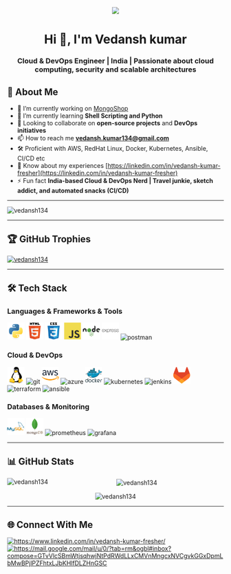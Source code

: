<div align="center">
  <img height="150" src="https://media.giphy.com/media/M9gbBd9nbDrOTu1Mqx/giphy.gif"  />
</div>

<div align="center">
  <h1 align="center">Hi 👋, I'm Vedansh kumar</h1>
</div>


<h3 align="center">Cloud & DevOps Engineer | India | Passionate about cloud computing, security and scalable architectures</h3>

## 🚀 About Me

- 🔭 I’m currently working on [MongoShop](https://github.com/Vedansh134/MongoShop.git)
- 🌱 I’m currently learning **Shell Scripting and Python**
- 👯 Looking to collaborate on **open-source projects** and **DevOps initiatives**
- 📫 How to reach me **vedansh.kumar134@gmail.com**
- 🛠️ Proficient with AWS, RedHat Linux, Docker, Kubernetes, Ansible, CI/CD etc
- 📄 Know about my experiences [https://linkedin.com/in/vedansh-kumar-fresher](https://linkedin.com/in/vedansh-kumar-fresher)
- ⚡ Fun fact **India-based Cloud & DevOps Nerd | Travel junkie, sketch addict, and automated snacks (CI/CD)**

---

<p align="left"> <img src="https://komarev.com/ghpvc/?username=vedansh134&label=Profile%20views&color=0e75b6&style=flat" alt="vedansh134" /> </p>

---

## 🏆 GitHub Trophies
<div align="center">
  <p align="left"> <a href="https://github.com/ryo-ma/github-profile-trophy"><img src="https://github-profile-trophy.vercel.app/?username=vedansh134" alt="vedansh134" /></a> </p>
</div>

---

## 🛠️ Tech Stack

### **Languages & Frameworks & Tools**
<p align="left">
  <img src="https://raw.githubusercontent.com/devicons/devicon/master/icons/python/python-original.svg" alt="python" width="40" height="40"/>
  <img src="https://raw.githubusercontent.com/devicons/devicon/master/icons/html5/html5-original-wordmark.svg" alt="html5" width="40" height="40"/>
  <img src="https://raw.githubusercontent.com/devicons/devicon/master/icons/css3/css3-original-wordmark.svg" alt="css3" width="40" height="40"/>
  <img src="https://raw.githubusercontent.com/devicons/devicon/master/icons/javascript/javascript-original.svg" alt="javascript" width="40" height="40"/>
  <img src="https://raw.githubusercontent.com/devicons/devicon/master/icons/nodejs/nodejs-original-wordmark.svg" alt="nodejs" width="40" height="40"/>
  <img src="https://raw.githubusercontent.com/devicons/devicon/master/icons/express/express-original-wordmark.svg" alt="express.js" width="40" height="40"/>
  <img src="https://www.vectorlogo.zone/logos/getpostman/getpostman-icon.svg" alt="postman" width="40" height="40"/> 
</p>

### **Cloud & DevOps**
<p align="left">
  <img src="https://raw.githubusercontent.com/devicons/devicon/master/icons/linux/linux-original.svg" alt="linux" width="40" height="40"/>
  <img src="https://www.vectorlogo.zone/logos/git-scm/git-scm-icon.svg" alt="git" width="40" height="40"/>
  <img src="https://raw.githubusercontent.com/devicons/devicon/master/icons/amazonwebservices/amazonwebservices-original-wordmark.svg" alt="aws" width="40" height="40"/>
  <img src="https://www.vectorlogo.zone/logos/microsoft_azure/microsoft_azure-icon.svg" alt="azure" width="40" height="40"/>
  <img src="https://raw.githubusercontent.com/devicons/devicon/master/icons/docker/docker-original-wordmark.svg" alt="docker" width="40" height="40"/>
  <img src="https://www.vectorlogo.zone/logos/kubernetes/kubernetes-icon.svg" alt="kubernetes" width="40" height="40"/>
  <img src="https://www.vectorlogo.zone/logos/jenkins/jenkins-icon.svg" alt="jenkins" width="40" height="40"/>
  <img src="https://raw.githubusercontent.com/devicons/devicon/master/icons/gitlab/gitlab-original.svg" alt="gitlab" width="40" height="40"/>
  <img src="https://www.vectorlogo.zone/logos/terraformio/terraformio-icon.svg" alt="terraform" width="40" height="40"/>
  <img src="https://www.vectorlogo.zone/logos/ansible/ansible-icon.svg" alt="ansible" width="40" height="40"/>
</p>

### **Databases & Monitoring**
<p align="left">
  <img src="https://raw.githubusercontent.com/devicons/devicon/master/icons/mysql/mysql-original-wordmark.svg" alt="mysql" width="40" height="40"/>
  <img src="https://raw.githubusercontent.com/devicons/devicon/master/icons/mongodb/mongodb-original-wordmark.svg" alt="mongodb" width="40" height="40"/>
  <img src="https://www.vectorlogo.zone/logos/prometheusio/prometheusio-icon.svg" alt="prometheus" width="40" height="40"/>
  <img src="https://www.vectorlogo.zone/logos/grafana/grafana-icon.svg" alt="grafana" width="40" height="40"/>
</p>

---

## 📊 GitHub Stats

<div align="center">
  <p><img align="left" src="https://github-readme-stats.vercel.app/api/top-langs?username=vedansh134&show_icons=true&theme=dark&title_color=2da0ec&text_color=e276a4&bg_color=0a0b0b&locale=en&layout=compact" alt="vedansh134" /></p>
  <p>&nbsp;<img align="center" src="https://github-readme-stats.vercel.app/api?username=vedansh134&show_icons=true&theme=dark&title_color=2da0ec&text_color=e276a4&bg_color=0a0b0b&locale=en" alt="vedansh134" /></p>
</div>

<div align="center">
   <p><img align="center" src="https://github-readme-streak-stats.herokuapp.com/?user=vedansh134&theme=dark" alt="vedansh134" /></p>
</div>

---

## 🌐 Connect With Me

<div align="left">
   <a href="https:/www.linkedin.com/in/vedansh-kumar-fresher/" target="blank">
     <img src="https://raw.githubusercontent.com/rahuldkjain/github-profile-readme-generator/master/src/images/icons/Social/linked-in-alt.svg" 
       alt="https://www.linkedin.com/in/vedansh-kumar-fresher/" height="30" width="40" />
   </a>
  <br>
  <a href="https://mail.google.com/mail/u/0/?tab=rm&ogbl#inbox?compose=GTvVlcSBmWtjsqhwjNtPdRWdLLxCMVnMngcxNVCgvkGGxDpmLbMwBPjlPZFhtxLJbKHlfDLZHnGSC" target="blank"> 
     <img src="https://github.com/user-attachments/assets/8dc79f0b-3959-4661-903e-9760630ada42" alt="https://mail.google.com/mail/u/0/?tab=rm&ogbl#inbox?compose=GTvVlcSBmWtjsqhwjNtPdRWdLLxCMVnMngcxNVCgvkGGxDpmLbMwBPjlPZFhtxLJbKHlfDLZHnGSC" width="40" height="50" />
   </a>
</div>

